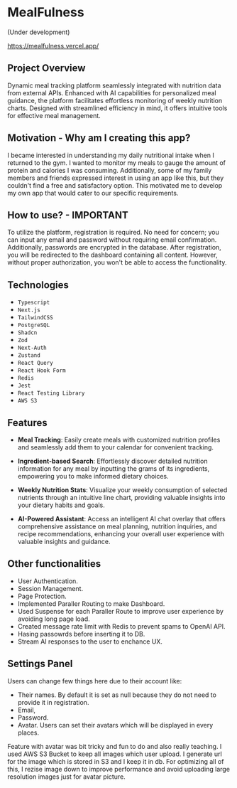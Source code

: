 # MealFulness
(Under development)

https://mealfulness.vercel.app/


## Project Overview
Dynamic meal tracking platform seamlessly integrated with nutrition data from external APIs. Enhanced with AI capabilities for personalized meal guidance, the platform facilitates effortless monitoring of weekly nutrition charts. Designed with streamlined efficiency in mind, it offers intuitive tools for effective meal management.

## Motivation - Why am I creating this app?
I became interested in understanding my daily nutritional intake when I returned to the gym. I wanted to monitor my meals to gauge the amount of protein and calories I was consuming. Additionally, some of my family members and friends expressed interest in using an app like this, but they couldn't find a free and satisfactory option. This motivated me to develop my own app that would cater to our specific requirements.

## How to use? - IMPORTANT
To utilize the platform, registration is required. No need for concern; you can input any email and password without requiring email confirmation. Additionally, passwords are encrypted in the database.
After registration, you will be redirected to the dashboard containing all content. However, without proper authorization, you won't be able to access the functionality.

<h2 align="left">Technologies</h2>

- `Typescript`
- `Next.js`
- `TailwindCSS`
- `PostgreSQL`
- `Shadcn`
- `Zod`
- `Next-Auth`
- `Zustand`
- `React Query`
- `React Hook Form`
- `Redis`
- `Jest`
- `React Testing Library`
- `AWS S3`

<h2 align="left">Features</h2>

- **Meal Tracking**: Easily create meals with customized nutrition profiles and seamlessly add them to your calendar for convenient tracking.

- **Ingredient-based Search**: Effortlessly discover detailed nutrition information for any meal by inputting the grams of its ingredients, empowering you to make informed dietary choices.

- **Weekly Nutrition Stats**: Visualize your weekly consumption of selected nutrients through an intuitive line chart, providing valuable insights into your dietary habits and goals.

- **AI-Powered Assistant**: Access an intelligent AI chat overlay that offers comprehensive assistance on meal planning, nutrition inquiries, and recipe recommendations, enhancing your overall user experience with valuable insights and guidance.

<h2 align="left">Other functionalities</h2>

- User Authentication.
- Session Management.
- Page Protection.
- Implemented Paraller Routing to make Dashboard.
- Used Suspense for each Paraller Route to improve user experience by avoiding long page load.
- Created message rate limit with Redis to prevent spams to OpenAI API.
- Hasing passowrds before inserting it to DB.
- Stream AI responses to the user to enchance UX.

## Settings Panel

Users can change few things here due to their account like: 

- Their names. By default it is set as null because they do not need to provide it in registration.
- Email,
- Password.
- Avatar. Users can set their avatars which will be displayed in every places.

Feature with avatar was bit tricky and fun to do and also really teaching. I used AWS S3 Bucket to keep all images which user upload. I generate url for the image which is stored in S3 and I keep it in db. For optimizing all of this, I rezise image down to improve performance and avoid uploading large resolution images just for avatar picture.



